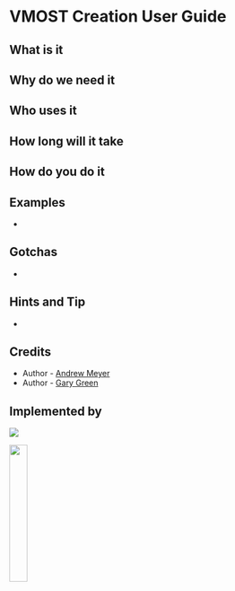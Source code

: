 # VMOST Creation User Guide
## What is it

## Why do we need it

## Who uses it

## How long will it take

## How do you do it

## Examples
* 

## Gotchas
* 

## Hints and Tip
* 

## Credits
* Author - [Andrew Meyer]()
* Author - [Gary Green](mailto:contact@burendo.com) 

## Implemented by
[<img src=https://www.digital.nhs.uk/media/89/NHSDigital/variant1/NHS-Digital-logo_WEB_LEFT-100x855>](https://www.digital.nhs.uk/)

[<img src=https://github.com/The-BAD-Toolit/Blended-Agile-Delivery-Toolkit/raw/master/images/burendo%20header.png width=25%>](http://burendo.com)
